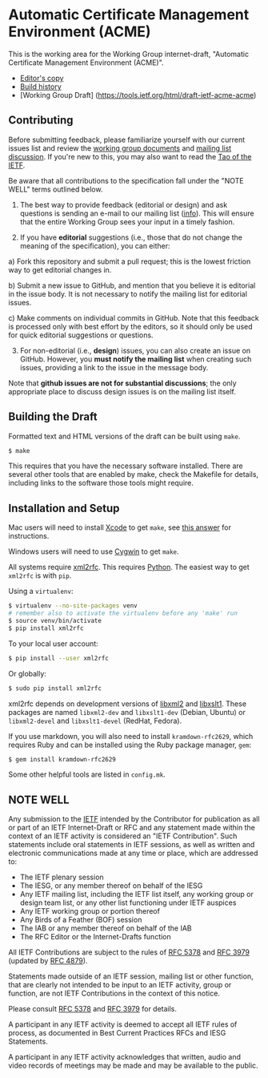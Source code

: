 # Automatic Certificate Management Environment (ACME)

This is the working area for the Working Group internet-draft, "Automatic Certificate Management Environment (ACME)".

* [Editor's copy](https://ietf-wg-acme.github.io/acme/)
* [Build history](https://circleci.com/gh/ietf-wg-acme/acme)
* [Working Group Draft] (https://tools.ietf.org/html/draft-ietf-acme-acme)


## Contributing

Before submitting feedback, please familiarize yourself with our current issues
list and review the [working group
documents](https://datatracker.ietf.org/wg/acme/documents/) and [mailing
list discussion](https://mailarchive.ietf.org/arch/browse/acme/). If you're
new to this, you may also want to read the [Tao of the
IETF](https://www.ietf.org/tao.html).

Be aware that all contributions to the specification fall under the "NOTE WELL"
terms outlined below.

1. The best way to provide feedback (editorial or design) and ask questions is
sending an e-mail to our mailing list
([info](https://www.ietf.org/mailman/listinfo/acme)). This will ensure that
the entire Working Group sees your input in a timely fashion.

2. If you have **editorial** suggestions (i.e., those that do not change the
meaning of the specification), you can either:

  a) Fork this repository and submit a pull request; this is the lowest
  friction way to get editorial changes in.

  b) Submit a new issue to GitHub, and mention that you believe it is editorial
  in the issue body. It is not necessary to notify the mailing list for
  editorial issues.

  c) Make comments on individual commits in GitHub. Note that this feedback is
  processed only with best effort by the editors, so it should only be used for
  quick editorial suggestions or questions.

3. For non-editorial (i.e., **design**) issues, you can also create an issue on
GitHub. However, you **must notify the mailing list** when creating such issues,
providing a link to the issue in the message body.

  Note that **github issues are not for substantial discussions**; the only
  appropriate place to discuss design issues is on the mailing list itself.


## Building the Draft

Formatted text and HTML versions of the draft can be built using `make`.

```sh
$ make
```

This requires that you have the necessary software installed.  There are several
other tools that are enabled by make, check the Makefile for details, including
links to the software those tools might require.


## Installation and Setup

Mac users will need to install
[Xcode](https://itunes.apple.com/us/app/xcode/id497799835) to get `make`, see
[this answer](http://stackoverflow.com/a/11494872/1375574) for instructions.

Windows users will need to use [Cygwin](http://cygwin.org/) to get `make`.

All systems require [xml2rfc](http://xml2rfc.ietf.org/).  This
requires [Python](https://www.python.org/).  The easiest way to get
`xml2rfc` is with `pip`.

Using a `virtualenv`:

```sh
$ virtualenv --no-site-packages venv
# remember also to activate the virtualenv before any 'make' run
$ source venv/bin/activate
$ pip install xml2rfc
```

To your local user account:

```sh
$ pip install --user xml2rfc
```

Or globally:

```sh
$ sudo pip install xml2rfc
```

xml2rfc depends on development versions of [libxml2](http://xmlsoft.org/) and
[libxslt1](http://xmlsoft.org/XSLT).  These packages are named `libxml2-dev` and
`libxslt1-dev` (Debian, Ubuntu) or `libxml2-devel` and `libxslt1-devel` (RedHat,
Fedora).

If you use markdown, you will also need to install `kramdown-rfc2629`,
which requires Ruby and can be installed using the Ruby package
manager, `gem`:

```sh
$ gem install kramdown-rfc2629
```

Some other helpful tools are listed in `config.mk`.


## NOTE WELL

Any submission to the [IETF](https://www.ietf.org/) intended by the Contributor
for publication as all or part of an IETF Internet-Draft or RFC and any
statement made within the context of an IETF activity is considered an "IETF
Contribution". Such statements include oral statements in IETF sessions, as
well as written and electronic communications made at any time or place, which
are addressed to:

 * The IETF plenary session
 * The IESG, or any member thereof on behalf of the IESG
 * Any IETF mailing list, including the IETF list itself, any working group
   or design team list, or any other list functioning under IETF auspices
 * Any IETF working group or portion thereof
 * Any Birds of a Feather (BOF) session
 * The IAB or any member thereof on behalf of the IAB
 * The RFC Editor or the Internet-Drafts function

All IETF Contributions are subject to the rules of
   [RFC 5378](https://tools.ietf.org/html/rfc5378) and
   [RFC 3979](https://tools.ietf.org/html/rfc3979)
   (updated by [RFC 4879](https://tools.ietf.org/html/rfc4879)).

Statements made outside of an IETF session, mailing list or other function,
that are clearly not intended to be input to an IETF activity, group or
function, are not IETF Contributions in the context of this notice.

Please consult [RFC 5378](https://tools.ietf.org/html/rfc5378) and [RFC
3979](https://tools.ietf.org/html/rfc3979) for details.

A participant in any IETF activity is deemed to accept all IETF rules of
process, as documented in Best Current Practices RFCs and IESG Statements.

A participant in any IETF activity acknowledges that written, audio and video
records of meetings may be made and may be available to the public.

